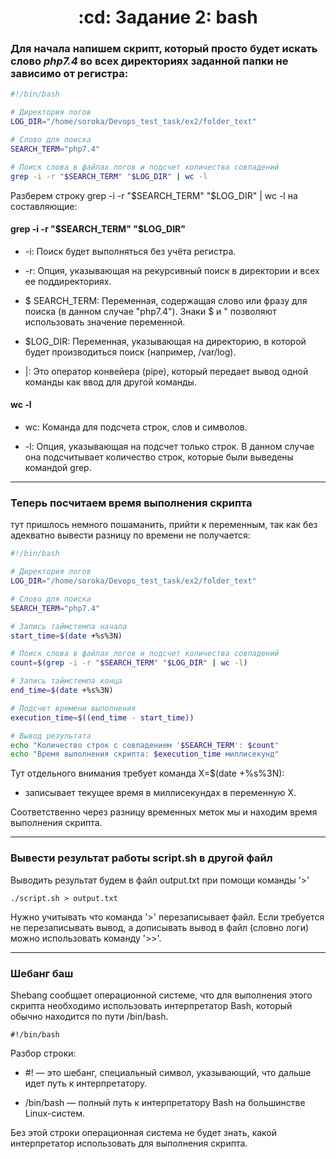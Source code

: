 <h1 align="center">
	:cd: Задание 2: bash
</h1>


### Для начала напишем скрипт, который просто будет искать слово _php7.4_ во всех директориях заданной папки не зависимо от регистра:

```bash
#!/bin/bash

# Директория логов
LOG_DIR="/home/soroka/Devops_test_task/ex2/folder_text"

# Слово для поиска
SEARCH_TERM="php7.4"

# Поиск слова в файлах логов и подсчет количества совпадений
grep -i -r "$SEARCH_TERM" "$LOG_DIR" | wc -l

```

Разберем строку grep -i -r "$SEARCH_TERM" "$LOG_DIR" | wc -l на составляющие:

#### grep -i -r "$SEARCH_TERM" "$LOG_DIR"

- -i: Поиск будет выполняться без учёта регистра. 

- -r: Опция, указывающая на рекурсивный поиск в директории и всех ее поддиректориях.

- \$ SEARCH_TERM: Переменная, содержащая слово или фразу для поиска (в данном случае "php7.4"). Знаки $ и " позволяют использовать значение переменной.

- \$LOG_DIR: Переменная, указывающая на директорию, в которой будет производиться поиск (например, /var/log).

- |: Это оператор конвейера (pipe), который передает вывод одной команды как ввод для другой команды.

#### wc -l

- wc: Команда для подсчета строк, слов и символов.

- -l: Опция, указывающая на подсчет только строк. В данном случае она подсчитывает количество строк, которые были выведены командой grep.
---

### Теперь посчитаем время выполнения скрипта

тут пришлось немного пошаманить, прийти к переменным, так как без адекватно вывести разницу по времени не получается:

```bash
#!/bin/bash

# Директория логов
LOG_DIR="/home/soroka/Devops_test_task/ex2/folder_text"

# Слово для поиска
SEARCH_TERM="php7.4"

# Запись таймстемпа начала
start_time=$(date +%s%3N)

# Поиск слова в файлах логов и подсчет количества совпадений
count=$(grep -i -r "$SEARCH_TERM" "$LOG_DIR" | wc -l)

# Запись таймстемпа конца
end_time=$(date +%s%3N)

# Подсчет времени выполнения
execution_time=$((end_time - start_time))

# Вывод результата
echo "Количество строк с совпадением '$SEARCH_TERM': $count"
echo "Время выполнения скрипта: $execution_time миллисекунд"
```

Тут отдельного внимания требует команда X=$(date +%s%3N):
- записывает текущее время в миллисекундах в переменную X.

Соответственно через разницу временных меток мы и находим время выполнения скрипта.

---

### Вывести результат работы script.sh в другой файл

Выводить результат будем в файл output.txt при помощи команды '>'

```
./script.sh > output.txt
```

Нужно учитывать что команда '>' перезаписывает файл.
Если требуется не перезаписывать вывод, а дописывать вывод в файл (словно логи) можно использовать команду '>>'.

---

### Шебанг баш

Shebang сообщает операционной системе, что для выполнения этого скрипта необходимо использовать интерпретатор Bash, который обычно находится по пути /bin/bash.

```
#!/bin/bash
```

Разбор строки:

- #! — это шебанг, специальный символ, указывающий, что дальше идет путь к интерпретатору.

- /bin/bash — полный путь к интерпретатору Bash на большинстве Linux-систем.

Без этой строки операционная система не будет знать, какой интерпретатор использовать для выполнения скрипта.